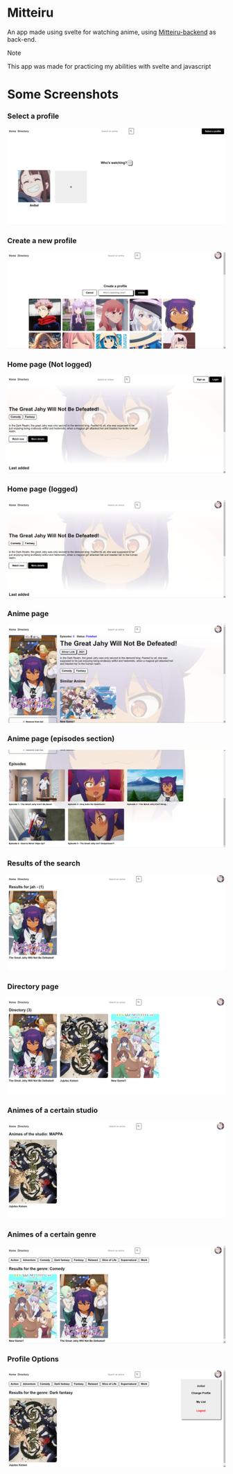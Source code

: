 # Mitteiru

An app made using svelte for watching anime, using [Mitteiru-backend](https://github.com/AnibalDams/Mitteiru-backend) as back-end.

>[!NOTE]
> This app was made for practicing my abilities with svelte and javascript


# Some Screenshots

### Select a profile
![select a profile page](https://github.com/AnibalDams/Mitteiru-backend/blob/main/static/Captura%20de%20pantalla_2024-07-08_13-36-43.png)

### Create a new profile
![Create a new profile](https://github.com/AnibalDams/Mitteiru-backend/blob/main/static/Captura%20de%20pantalla_2024-07-08_13-42-48.png)

### Home page (Not logged)
![home page not logged](https://github.com/AnibalDams/Mitteiru-backend/blob/main/static/Captura%20de%20pantalla_2024-07-08_13-44-15.png)

### Home page (logged)
![Home page logged](https://github.com/AnibalDams/Mitteiru-backend/blob/main/static/Captura%20de%20pantalla_2024-07-08_13-38-20.png)

### Anime page
![Anime Page](https://github.com/AnibalDams/Mitteiru-backend/blob/main/static/Captura%20de%20pantalla_2024-07-08_13-38-55.png)

### Anime page (episodes section)
![Anime page episodes](https://github.com/AnibalDams/Mitteiru-backend/blob/main/static/Captura%20de%20pantalla_2024-07-08_13-39-24.png)

### Results of the search
![Results of the search](https://github.com/AnibalDams/Mitteiru-backend/blob/main/static/Captura%20de%20pantalla_2024-07-08_13-40-04.png)

### Directory page
![Directory page](https://github.com/AnibalDams/Mitteiru-backend/blob/main/static/Captura%20de%20pantalla_2024-07-08_13-40-29.png)

### Animes of a certain studio
![Animes of a certain studio](https://github.com/AnibalDams/Mitteiru-backend/blob/main/static/Captura%20de%20pantalla_2024-07-08_13-41-02.png)

### Animes of a certain genre
![Animes of a certain genre](https://github.com/AnibalDams/Mitteiru-backend/blob/main/static/Captura%20de%20pantalla_2024-07-08_13-41-33.png)

### Profile Options
![Profile options](https://github.com/AnibalDams/Mitteiru-backend/blob/main/static/Captura%20de%20pantalla_2024-07-08_13-42-09.png)

